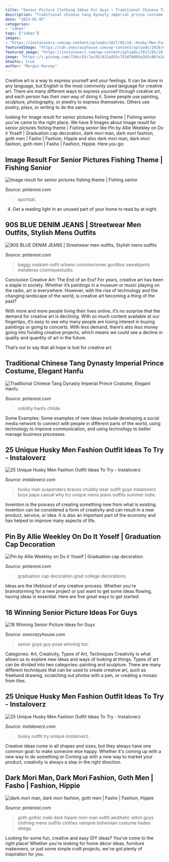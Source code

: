 ```yaml
---
title: "Senior Picture Clothing Ideas For Guys ~ Traditional Chinese Tang Dynasty Imperial Prince Costume, Elegant Hanfu"
description: "Traditional chinese tang dynasty imperial prince costume, elegant hanfu"
date: "2023-01-07"
categories:
- "ideas"
tags: ["ideas"]
images:
- "https://instaloverz.com/wp-content/uploads/2017/05/10.-Husky-Men-Fashion.jpg"
featuredImage: "https://cdn.onecrazyhouse.com/wp-content/uploads/2016/08/great-senior-guy-pose.jpg"
featured_image: "https://instaloverz.com/wp-content/uploads/2017/05/10.-Husky-Men-Fashion.jpg"
image: "https://i.pinimg.com/736x/83/1a/85/831a855c751d70db5e263c86fa165767.jpg"
ShowToc: true
author: "Margie Harvey"
---
```



Creative art is a way to express yourself and your feelings. It can be done in any language, but English is the most commonly used language for creative art. There are many different ways to express yourself through creative art, and each person has their own way of doing it. Some people use painting, sculpture, photography, or jewelry to express themselves. Others use poetry, plays, or writing to do the same.

	

		
looking for Image result for senior pictures fishing theme | Fishing senior you've came to the right place. We have 8 Images about Image result for senior pictures fishing theme | Fishing senior like Pin by Allie Weekley on Do it Yoself | Graduation cap decoration, dark mori man, dark mori fashion, goth men | Fasho | Fashion, Hippie and also dark mori man, dark mori fashion, goth men | Fasho | Fashion, Hippie. Here you go:
		
    
## Image Result For Senior Pictures Fishing Theme | Fishing Senior

<img loading=lazy src="https://i.pinimg.com/736x/da/cc/93/dacc93bc41bb881e9fa729e65895b1d5.jpg" onerror="this.onerror=null;this.src='https://tse2.mm.bing.net/th?id=OIP.tkGOcQVmGMYCGOKZeC2UYAHaLG&amp;pid=15.1';" alt="Image result for senior pictures fishing theme | Fishing senior">

_Source: pinterest.com_

>sportsat. 

	

4. Get a reading light in an unused part of your home to read by at night.

    
## 90S BLUE DENIM JEANS | Streetwear Men Outfits, Stylish Mens Outfits

<img loading=lazy src="https://i.pinimg.com/736x/b3/b9/50/b3b95087152df5cd8b06fee99a34edcd.jpg" onerror="this.onerror=null;this.src='https://tse1.mm.bing.net/th?id=OIP.hOntAcLaT7pajwKCOiUgOgHaLG&amp;pid=15.1';" alt="90S BLUE DENIM JEANS | Streetwear men outfits, Stylish mens outfits">

_Source: pinterest.com_

>baggy nukkam oufit urbano convinaciones gorditos sweatpants metaleras cosmiquestudio. 

	

Conclusion
Creative Art: The End of an Era?
For years, creative art has been a staple in society. Whether it’s paintings in a museum or music playing on the radio, art is everywhere. However, with the rise of technology and the changing landscape of the world, is creative art becoming a thing of the past?

With more and more people living their lives online, it’s no surprise that the demand for creative art is declining. With so much content available at our fingertips, it’s easy to see why many people are losing interest in buying paintings or going to concerts. With less demand, there’s also less money going into funding creative projects, which means we could see a decline in quality and quantity of art in the future.

That’s not to say that all hope is lost for creative art.

    
## Traditional Chinese Tang Dynasty Imperial Prince Costume, Elegant Hanfu

<img loading=lazy src="https://i.pinimg.com/736x/45/97/ac/4597ac14fa942ab9f75eaae01a38a5da.jpg" onerror="this.onerror=null;this.src='https://tse3.mm.bing.net/th?id=OIP.Npx3bfX5YlUEbImOIHyKmQAAAA&amp;pid=15.1';" alt="Traditional Chinese Tang Dynasty Imperial Prince Costume, Elegant Hanfu">

_Source: pinterest.com_

>nobility hanfu childe. 

	

Some Examples:
Some examples of new ideas include developing a social media network to connect with people in different parts of the world, using technology to improve communication, and using technology to better manage business processes.

    
## 25 Unique Husky Men Fashion Outfit Ideas To Try - Instaloverz

<img loading=lazy src="https://instaloverz.com/wp-content/uploads/2017/05/10.-Husky-Men-Fashion.jpg" onerror="this.onerror=null;this.src='https://tse3.mm.bing.net/th?id=OIP.sRCPPt2_a9D1xC1Yk1IlWAHaJ4&amp;pid=15.1';" alt="25 Unique Husky Men Fashion Outfit Ideas To Try - Instaloverz">

_Source: instaloverz.com_

>husky man suspenders braces chubby bear outfit guys instaloverz boys papa casual why try unique mens jeans outfits summer indie. 

	

Invention is the process of creating something new from what is existing. Invention can be considered a form of creativity and can result in a new product, service, or idea. It is also an important part of the economy and has helped to improve many aspects of life.

    
## Pin By Allie Weekley On Do It Yoself | Graduation Cap Decoration

<img loading=lazy src="https://i.pinimg.com/736x/83/1a/85/831a855c751d70db5e263c86fa165767.jpg" onerror="this.onerror=null;this.src='https://tse3.mm.bing.net/th?id=OIP.2rb7Oha14reby1boSaloiAHaJ3&amp;pid=15.1';" alt="Pin by Allie Weekley on Do it Yoself | Graduation cap decoration">

_Source: pinterest.com_

>graduation cap decoration grad college decorations. 

	

Ideas are the lifeblood of any creative process. Whether you're brainstorming for a new project or just want to get some ideas flowing, having ideas is essential. Here are five great ways to get started: 

    
## 18 Winning Senior Picture Ideas For Guys

<img loading=lazy src="https://cdn.onecrazyhouse.com/wp-content/uploads/2016/08/great-senior-guy-pose.jpg" onerror="this.onerror=null;this.src='https://tse1.mm.bing.net/th?id=OIP.aYSFXEbcoklgo5PNxCAjwgHaLH&amp;pid=15.1';" alt="18 Winning Senior Picture Ideas for Guys">

_Source: onecrazyhouse.com_

>senior guys guy pose winning too. 

	

Categories: Art, Creativity, Types of Art, Techniques
Creativity is what allows us to explore new ideas and ways of looking at things. Types of art can be divided into two categories: painting and sculpture. There are many different techniques that can be used to create creative art, such as freehand drawing, scratching out photos with a pen, or creating a mosaic from tiles.

    
## 25 Unique Husky Men Fashion Outfit Ideas To Try - Instaloverz

<img loading=lazy src="http://www.instaloverz.com/wp-content/uploads/2017/05/14.-Husky-Men-Outfit.jpg" onerror="this.onerror=null;this.src='https://tse3.mm.bing.net/th?id=OIP.FQEde7kMrkxluvL_1IS-KwHaLG&amp;pid=15.1';" alt="25 Unique Husky Men Fashion Outfit Ideas To Try - Instaloverz">

_Source: instaloverz.com_

>husky outfit try unique instaloverz. 

	

Creative ideas come in all shapes and sizes, but they always have one common goal: to make someone else happy. Whether it's coming up with a new way to do something or Coming up with a new way to market your product, creativity is always a step in the right direction.

    
## Dark Mori Man, Dark Mori Fashion, Goth Men | Fasho | Fashion, Hippie

<img loading=lazy src="https://i.pinimg.com/736x/8e/34/e5/8e34e59913040169b120445b3c59bd5c--men-goth-goth-mens-fashion.jpg?b=t" onerror="this.onerror=null;this.src='https://tse1.mm.bing.net/th?id=OIP.rPAvB6qjezGkHpWM_hmhXgAAAA&amp;pid=15.1';" alt="dark mori man, dark mori fashion, goth men | Fasho | Fashion, Hippie">

_Source: pinterest.com_

>goth gothic male dark hippie mori man outfit aesthetic witch guys clothing mens outfits clothes vampire bohemian costume hades strega. 

	

Looking for some fun, creative and easy DIY ideas? You've come to the right place! Whether you're looking for home décor ideas, furniture makeovers, or just some simple craft projects, we've got plenty of inspiration for you.

